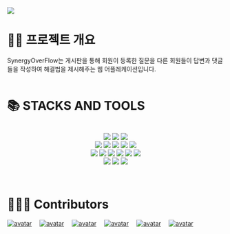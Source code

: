 
<img src="https://capsule-render.vercel.app/api?type=waving&color=auto&height=200&section=header&text=SynergeOverFlow&fontSize=90" />


# 👨‍💻 프로젝트 개요

SynergyOverFlow는 게시판을 통해 회원이 등록한 질문을 다른 회원들이 
답변과 댓글들을 작성하여 해결법을 제시해주는 웹 어플레케이션입니다. 
<br>
<br>

[//]: # (<div align=center><h1>📚 STACKS AND TOOLS</h1></div>)
# 📚 STACKS AND TOOLS
<br>
<div align=center> 
  
<img src="https://img.shields.io/badge/spring-6DB33F?style=for-the-badge&logo=spring&logoColor=white">
<img src="https://img.shields.io/badge/spring boot-6DB33F?style=for-the-badge&logo=spring-boot&logoColor=white">
<img src="https://img.shields.io/badge/spring security-6DB33F?style=for-the-badge&logo=spring-security&logoColor=white">
<br>

  <img src="https://img.shields.io/badge/html5-E34F26?style=for-the-badge&logo=html5&logoColor=white"> 
  <img src="https://img.shields.io/badge/css-1572B6?style=for-the-badge&logo=css3&logoColor=white"> 
  <img src="https://img.shields.io/badge/javascript-F7DF1E?style=for-the-badge&logo=javascript&logoColor=black">
  <img src="https://img.shields.io/badge/react-61DAFB?style=for-the-badge&logo=react&logoColor=black">
      <img src="https://img.shields.io/badge/styledComponent-DB7093?style=for-the-badge&logo=styled-components&logoColor=black">
<br>
   
  <img src="https://img.shields.io/badge/amazonaws-232F3E?style=for-the-badge&logo=amazonaws&logoColor=white"> 
<img src="https://img.shields.io/badge/aws s3-569A31?style=for-the-badge&logo=amazons3&logoColor=white">
<img src="https://img.shields.io/badge/aws ec2-FF9900?style=for-the-badge&logo=amazonec2&logoColor=white">
  <img src="https://img.shields.io/badge/github-181717?style=for-the-badge&logo=github&logoColor=white">
  <img src="https://img.shields.io/badge/git-F05032?style=for-the-badge&logo=git&logoColor=white">
<img src="https://img.shields.io/badge/ubuntu-E95420?style=for-the-badge&logo=ubuntu&logoColor=white">
  <br>
<img src="https://img.shields.io/badge/notion-000000?style=for-the-badge&logo=notion&logoColor=white">
<img src="https://img.shields.io/badge/discord-5865F2?style=for-the-badge&logo=discord&logoColor=white">
<img src="https://img.shields.io/badge/zoom-2D8CFF?style=for-the-badge&logo=zoom&logoColor=white">
</div>
<br>
<br>

# 🧑‍🤝‍🧑 Contributors

[![avatar](https://images.weserv.nl/?url=avatars.githubusercontent.com/u/124649157?v=4&h=50&w=50&mask=circle&fit=cover)](https://github.com/DongwooJoo) 
[![avatar](https://images.weserv.nl/?url=avatars.githubusercontent.com/u/116641223?v=4&h=50&w=50&mask=circle&fit=cover)](https://github.com/YeaHkode) 
[![avatar](https://images.weserv.nl/?url=avatars.githubusercontent.com/u/124775828?v=4&h=50&w=50&mask=circle&fit=cover)](https://github.com/hjthebunny) 
[![avatar](https://images.weserv.nl/?url=avatars.githubusercontent.com/u/99240630?v=4&h=50&w=50&mask=circle&fit=cover)](https://github.com/hwanghojun) 
[![avatar](https://images.weserv.nl/?url=avatars.githubusercontent.com/u/111070569?v=4&h=50&w=50&mask=circle&fit=cover)](https://github.com/isu-nice) 
[![avatar](https://images.weserv.nl/?url=avatars.githubusercontent.com/u/59563548?v=4&h=50&w=50&mask=circle&fit=cover)](https://github.com/Mason3144) 
<br>
<br>

